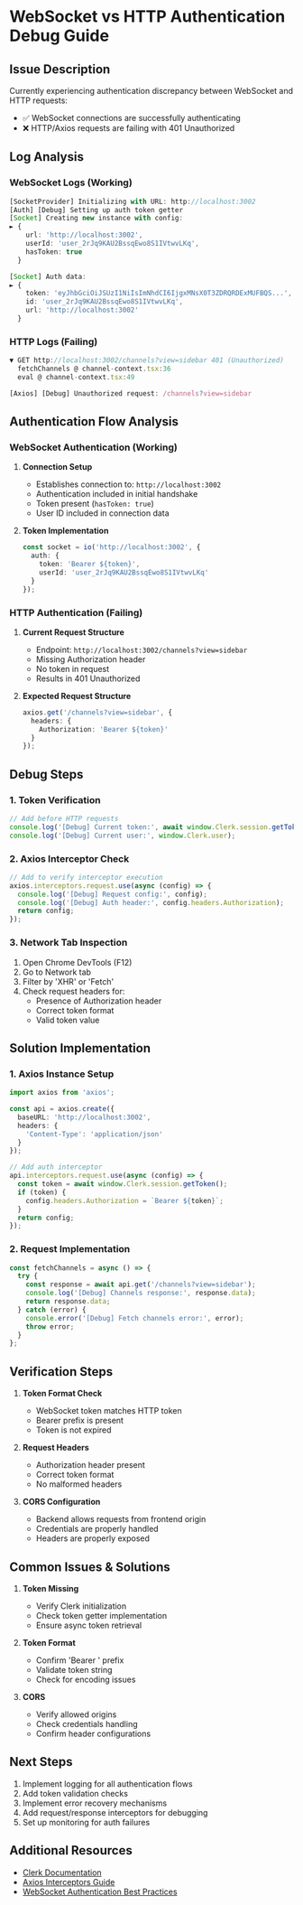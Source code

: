 # WebSocket vs HTTP Authentication Debug Guide

## Issue Description
Currently experiencing authentication discrepancy between WebSocket and HTTP requests:
- ✅ WebSocket connections are successfully authenticating
- ❌ HTTP/Axios requests are failing with 401 Unauthorized

## Log Analysis

### WebSocket Logs (Working)
```typescript
[SocketProvider] Initializing with URL: http://localhost:3002
[Auth] [Debug] Setting up auth token getter
[Socket] Creating new instance with config:
► {
    url: 'http://localhost:3002', 
    userId: 'user_2rJq9KAU2BssqEwo8S1IVtwvLKq', 
    hasToken: true
  }

[Socket] Auth data:
► {
    token: 'eyJhbGciOiJSUzI1NiIsImNhdCI6IjgxMNsX0T3ZDRQRDExMUFBQS...', 
    id: 'user_2rJq9KAU2BssqEwo8S1IVtwvLKq', 
    url: 'http://localhost:3002'
  }
```

### HTTP Logs (Failing)
```typescript
▼ GET http://localhost:3002/channels?view=sidebar 401 (Unauthorized)
  fetchChannels @ channel-context.tsx:36
  eval @ channel-context.tsx:49

[Axios] [Debug] Unauthorized request: /channels?view=sidebar
```

## Authentication Flow Analysis

### WebSocket Authentication (Working)
1. **Connection Setup**
   - Establishes connection to: `http://localhost:3002`
   - Authentication included in initial handshake
   - Token present (`hasToken: true`)
   - User ID included in connection data

2. **Token Implementation**
   ```typescript
   const socket = io('http://localhost:3002', {
     auth: {
       token: 'Bearer ${token}',
       userId: 'user_2rJq9KAU2BssqEwo8S1IVtwvLKq'
     }
   });
   ```

### HTTP Authentication (Failing)
1. **Current Request Structure**
   - Endpoint: `http://localhost:3002/channels?view=sidebar`
   - Missing Authorization header
   - No token in request
   - Results in 401 Unauthorized

2. **Expected Request Structure**
   ```typescript
   axios.get('/channels?view=sidebar', {
     headers: {
       Authorization: 'Bearer ${token}'
     }
   });
   ```

## Debug Steps

### 1. Token Verification
```typescript
// Add before HTTP requests
console.log('[Debug] Current token:', await window.Clerk.session.getToken());
console.log('[Debug] Current user:', window.Clerk.user);
```

### 2. Axios Interceptor Check
```typescript
// Add to verify interceptor execution
axios.interceptors.request.use(async (config) => {
  console.log('[Debug] Request config:', config);
  console.log('[Debug] Auth header:', config.headers.Authorization);
  return config;
});
```

### 3. Network Tab Inspection
1. Open Chrome DevTools (F12)
2. Go to Network tab
3. Filter by 'XHR' or 'Fetch'
4. Check request headers for:
   - Presence of Authorization header
   - Correct token format
   - Valid token value

## Solution Implementation

### 1. Axios Instance Setup
```typescript
import axios from 'axios';

const api = axios.create({
  baseURL: 'http://localhost:3002',
  headers: {
    'Content-Type': 'application/json'
  }
});

// Add auth interceptor
api.interceptors.request.use(async (config) => {
  const token = await window.Clerk.session.getToken();
  if (token) {
    config.headers.Authorization = `Bearer ${token}`;
  }
  return config;
});
```

### 2. Request Implementation
```typescript
const fetchChannels = async () => {
  try {
    const response = await api.get('/channels?view=sidebar');
    console.log('[Debug] Channels response:', response.data);
    return response.data;
  } catch (error) {
    console.error('[Debug] Fetch channels error:', error);
    throw error;
  }
};
```

## Verification Steps

1. **Token Format Check**
   - WebSocket token matches HTTP token
   - Bearer prefix is present
   - Token is not expired

2. **Request Headers**
   - Authorization header present
   - Correct token format
   - No malformed headers

3. **CORS Configuration**
   - Backend allows requests from frontend origin
   - Credentials are properly handled
   - Headers are properly exposed

## Common Issues & Solutions

1. **Token Missing**
   - Verify Clerk initialization
   - Check token getter implementation
   - Ensure async token retrieval

2. **Token Format**
   - Confirm 'Bearer ' prefix
   - Validate token string
   - Check for encoding issues

3. **CORS**
   - Verify allowed origins
   - Check credentials handling
   - Confirm header configurations

## Next Steps

1. Implement logging for all authentication flows
2. Add token validation checks
3. Implement error recovery mechanisms
4. Add request/response interceptors for debugging
5. Set up monitoring for auth failures

## Additional Resources

- [Clerk Documentation](https://clerk.dev/docs)
- [Axios Interceptors Guide](https://axios-http.com/docs/interceptors)
- [WebSocket Authentication Best Practices](https://socket.io/docs/v4/middlewares/) 